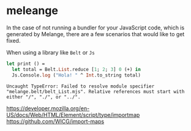# meleange

In the case of not running a bundler for your JavaScript code, which is generated by Melange, there are a few scenarios that would like to get fixed.

When using a library like `Belt` or `Js`
```ocaml
let print () =
  let total = Belt.List.reduce [1; 2; 3] 0 (+) in
  Js.Console.log ("Hola! " ^ Int.to_string total)
```

```
Uncaught TypeError: Failed to resolve module specifier "melange.belt/belt_List.mjs". Relative references must start with either "/", "./", or "../".
```

https://developer.mozilla.org/en-US/docs/Web/HTML/Element/script/type/importmap
https://github.com/WICG/import-maps
